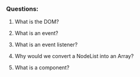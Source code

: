 ### Questions:
1. What is the DOM?

2. What is an event?
3. What is an event listener?
4. Why would we convert a NodeList into an Array?
5. What is a component? 
